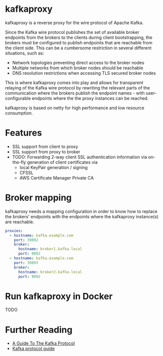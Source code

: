 # kafkaproxy
kafkaproxy is a reverse proxy for the wire protocol of Apache Kafka. 

Since the Kafka wire protocol publishes the set of available broker endpoints from the brokers to the clients during
client bootstrapping, the brokers must be configured to publish endpoints that are reachable from the client side. This
can be a cumbersome restriction in several different situations, such as:
* Network topologies preventing direct access to the broker nodes
* Multiple networks from which broker nodes should be reachable
* DNS resolution restrictions when accessing TLS secured broker nodes

This is where kafkaproxy comes into play and allows for transparent relaying of the Kafka wire protocol by rewriting
the relevant parts of the communication where the brokers publish the endpoint names - with user-configurable endpoints
where the the proxy instances can be reached.

kafkaproxy is based on netty for high performance and low resource consumption.

# Features
* SSL support from client to proxy
* SSL support from proxy to broker
* TODO: Forwarding 2-way client SSL authentication information via on-the-fly generation of client certificates via
  * local KeyPair generation / signing
  * CFSSL
  * AWS Certificate Manager Private CA  

# Broker mapping
kafkaproxy needs a mapping configuration in order to know how to replace the brokers' endpoints with the endpoints
where the kafkaproxy instance(s) are reachable. 
```yaml
proxies:
  - hostname: kafka.example.com
    port: 39092
    broker:
      hostname: broker1.kafka.local
      port: 9092
  - hostname: kafka.example.com
    port: 39093
    broker:
      hostname: broker2.kafka.local
      port: 9092
```

# Run kafkaproxy in Docker
TODO

# Further Reading
* [A Guide To The Kafka Protocol](https://cwiki.apache.org/confluence/display/KAFKA/A+Guide+To+The+Kafka+Protocol)
* [Kafka protocol guide](http://kafka.apache.org/protocol.html)